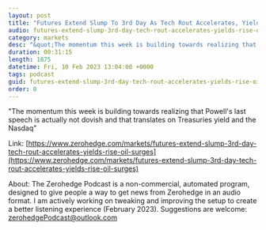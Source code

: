 ```yaml
---
layout: post
title: "Futures Extend Slump To 3rd Day As Tech Rout Accelerates, Yields Rise, Oil Surges"
audio: futures-extend-slump-3rd-day-tech-rout-accelerates-yields-rise-oil-surges-0
category: markets
desc: "&quot;The momentum this week is building towards realizing that Powell's last speech is actually not dovish and that translates on Treasuries yield and the Nasdaq&quot;"
duration: 00:31:15
length: 1875
datetime: Fri, 10 Feb 2023 13:04:00 +0000
tags: podcast
guid: futures-extend-slump-3rd-day-tech-rout-accelerates-yields-rise-oil-surges-0
order: 0
---
```

&quot;The momentum this week is building towards realizing that Powell's last speech is actually not dovish and that translates on Treasuries yield and the Nasdaq&quot;

Link: [https://www.zerohedge.com/markets/futures-extend-slump-3rd-day-tech-rout-accelerates-yields-rise-oil-surges](https://www.zerohedge.com/markets/futures-extend-slump-3rd-day-tech-rout-accelerates-yields-rise-oil-surges)

About: The Zerohedge Podcast is a non-commercial, automated program, designed to give people a way to get news from Zerohedge in an audio format.  I am actively working on tweaking and improving the setup to create a better listening experience (February 2023).  Suggestions are welcome: [zerohedgePodcast@outlook.com](mailto:zerohedgePodcast@outlook.com)